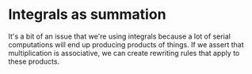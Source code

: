 # Integrals as summation
It's a bit of an issue that we're using integrals because a lot of serial
computations will end up producing products of things. If we assert that
multiplication is associative, we can create rewriting rules that apply to
these products.
